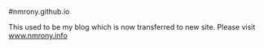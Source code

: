 #nmrony.github.io
<p class="lead">This used to be my blog which is now transferred to new site. Please visit <a href="http://www.nmrony.info">www.nmrony.info</a></p>

